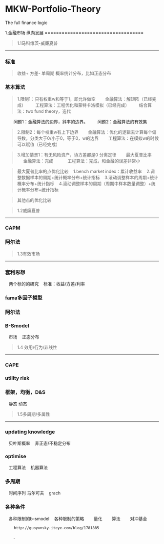 # MKW-Portfolio-Theory
The full finance logic

1.金融市场 纵向发展
===================================  

> 1.1马科维茨-威廉夏普
----------------------------------- 
### 标准
> 收益+
> 方差-
> 单周期
> 概率统计分布，比如正态分布
    
### 基本算法
> 1.限制1：只有权重w和等于1，即允许做空
        金融算法：解矩阵（已经完成）
        工程算法：工程优化和蒙特卡洛模拟（已经完成）
        结合算法：two fund theory，迭代
        
        问题1：金融算法的边界，斜率的边界。
        问题2：金融算法的有效集
> 2.限制2：每个权重w有上下边界
        金融算法：优化的逻辑去计算每个偏导数，分类大于0/小于0，等于0，w的边界
        工程算法：在模拟w的时候可以赋值（已经完成）
        
        
> 3.增加情景1：有无风险资产，协方差都是0
        分离定律
        最大夏普比率
            金融算法：完成
            工程算法：完成，和金融的误差非常小
            
> 最大夏普比率的点优化比较
    1.bench market index：累计收益率
    2.调整数据样本的周期+统计概率分布+统计指标
    3.滚动调整样本的周期+统计概率分布+统计指标
    4.滚动调整样本的周期（周期中样本数量调整）+统计概率分布+统计指标
    
> 其他点的优化比较


> 1.2威廉夏普
----------------------------------- 

### CAPM

### 阿尔法

> 1.3有效市场
----------------------------------- 

### 套利思想
    两个标的的研究
    标准：收益/方差/利率 
### fama多因子模型

### 阿尔法

### B-Smodel
    市场
    正态分布
    
> 1.4 效用/行为/非线性
----------------------------------- 

### CAPE

### utility risk

### 框架，均衡，D&S
    静态
    动态
    
> 1.5多周期/多属性
----------------------------------- 

### updating knowledge
    贝叶斯概率
    非正态/不稳定分布
    
 
### optimise 
    工程算法
    机器算法
    
### 多周期
    时间序列
    马尔可夫
    grach
    
### 各种条件
    各种限制的b-smodel
    各种限制的策略
        量化
        算法
        对冲基金
        
        http://guoyunsky.iteye.com/blog/1781885
        
        .
